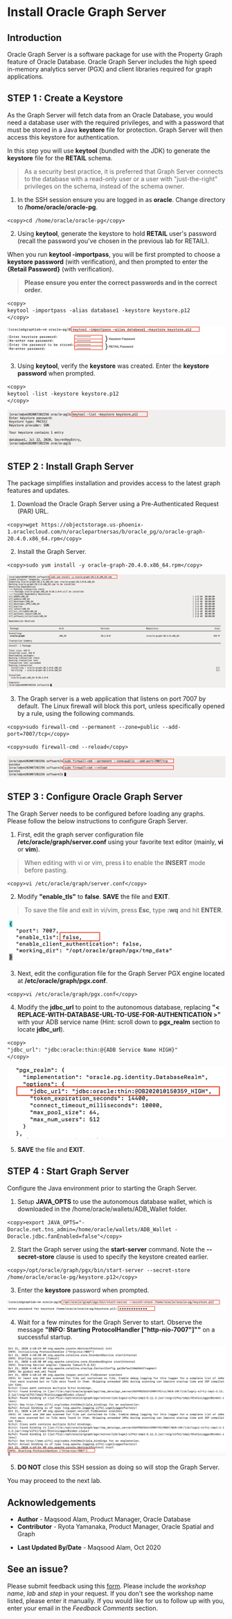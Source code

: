# Install Oracle Graph Server

## Introduction

Oracle Graph Server is a software package for use with the Property Graph feature of Oracle Database. Oracle Graph Server includes the high speed in-memory analytics server (PGX) and client libraries required for graph applications.

## **STEP 1** : Create a Keystore

As the Graph Server will fetch data from an Oracle Database, you would need a database user with the required privileges, and with a password that must be stored in a Java **keystore** file for protection. Graph Server will then access this keystore for authentication.

In this step you will use **keytool** (bundled with the JDK) to generate the **keystore** file for the **RETAIL** schema.

>As a security best practice, it is preferred that Graph Server connects to the database with a read-only user or a user with "just-the-right" privileges on the schema, instead of the schema owner.

1. In the SSH session ensure you are logged in as **oracle**. Change directory to **/home/oracle/oracle-pg**.

```
<copy>cd /home/oracle/oracle-pg</copy>
```

2. Using **keytool**, generate the keystore to hold **RETAIL** user's password (recall the password you've chosen in the previous lab for RETAIL).

  When you run **keytool -importpass**, you will be first prompted to choose a **keystore password** (with verification), and then prompted to enter the **{Retail Password}** (with verification).

>**Please ensure you enter the correct passwords and in the correct order.**

```
<copy>
keytool -importpass -alias database1 -keystore keystore.p12
</copy>
```
![](./images/keytool-import-pass.png " ")

3. Using **keytool**, verify the **keystore** was created. Enter the **keystore password** when prompted.

```
<copy>
keytool -list -keystore keystore.p12
</copy>
```
![](./images/keytool-list.png " ")

## **STEP 2** : Install Graph Server

The package simplifies installation and provides access to the latest graph features and updates.

1. Download the Oracle Graph Server using a Pre-Authenticated Request (PAR) URL.

```
<copy>wget https://objectstorage.us-phoenix-1.oraclecloud.com/n/oraclepartnersas/b/oracle_pg/o/oracle-graph-20.4.0.x86_64.rpm</copy>
```

2. Install the Graph Server.

````
<copy>sudo yum install -y oracle-graph-20.4.0.x86_64.rpm</copy>
````
![](./images/yum-install-graph.png " ")

3. The Graph server is a web application that listens on port 7007 by default. The Linux firewall will block this port, unless specifically opened by a rule, using the following commands.

```
<copy>sudo firewall-cmd --permanent --zone=public --add-port=7007/tcp</copy>
```
```
<copy>sudo firewall-cmd --reload</copy>
```
![](./images/sudo-firewall.png " ")

## **STEP 3** : Configure Oracle Graph Server

The Graph Server needs to be configured before loading any graphs. Please follow the below instructions to configure Graph Server.

1. First, edit the graph server configuration file **/etc/oracle/graph/server.conf** using your favorite text editor (mainly, **vi** or **vim**).

>When editing with vi or vim, press **i** to enable the **INSERT** mode before pasting.

```
<copy>vi /etc/oracle/graph/server.conf</copy>
```

2. Modify **"enable_tls"** to **false**. **SAVE** the file and **EXIT**.

>To save the file and exit in vi/vim, press **Esc**, type **:wq** and hit **ENTER**.


![](./images/enable-tls-false.png " ")

3. Next, edit the configuration file for the Graph Server PGX engine located at **/etc/oracle/graph/pgx.conf**.

```
<copy>vi /etc/oracle/graph/pgx.conf</copy>
```

4. Modify the **jdbc\_url** to point to the autonomous database, replacing **"< REPLACE-WITH-DATABASE-URL-TO-USE-FOR-AUTHENTICATION >"** with your ADB service name (Hint: scroll down to **pgx\_realm** section to locate **jdbc\_url**).

```
<copy>
"jdbc_url": "jdbc:oracle:thin:@{ADB Service Name HIGH}"
</copy>
```

![](./images/edit-jdbc-url.png " ")

5. **SAVE** the file and **EXIT**.

## **STEP 4** : Start Graph Server

Configure the Java environment prior to starting the Graph Server.

1. Setup **JAVA\_OPTS** to use the autonomous database wallet, which is downloaded in the /home/oracle/wallets/ADB_Wallet folder.

```
<copy>export JAVA_OPTS="-Doracle.net.tns_admin=/home/oracle/wallets/ADB_Wallet -Doracle.jdbc.fanEnabled=false"</copy>
```

2. Start the Graph server using the **start-server** command. Note the **--secret-store** clause is used to specify the keystore created earlier.

```
<copy>/opt/oracle/graph/pgx/bin/start-server --secret-store /home/oracle/oracle-pg/keystore.p12</copy>
```

3. Enter the **keystore** password when prompted.

![](./images/graph-server-start.png " ")

4. Wait for a few minutes for the Graph Server to start. Observe the message **"INFO: Starting ProtocolHandler ["http-nio-7007"]""** on a successful startup.

![](./images/graph-server-started.png " ")

5. **DO NOT** close this SSH session as doing so will stop the Graph Server.

You may proceed to the next lab.

## Acknowledgements

- **Author** - Maqsood Alam, Product Manager, Oracle Database
- **Contributor** - Ryota Yamanaka, Product Manager, Oracle Spatial and Graph
* **Last Updated By/Date** - Maqsood Alam, Oct 2020

## See an issue?
Please submit feedback using this [form](https://apexapps.oracle.com/pls/apex/f?p=133:1:::::P1_FEEDBACK:1). Please include the *workshop name*, *lab* and *step* in your request.  If you don't see the workshop name listed, please enter it manually. If you would like for us to follow up with you, enter your email in the *Feedback Comments* section.
